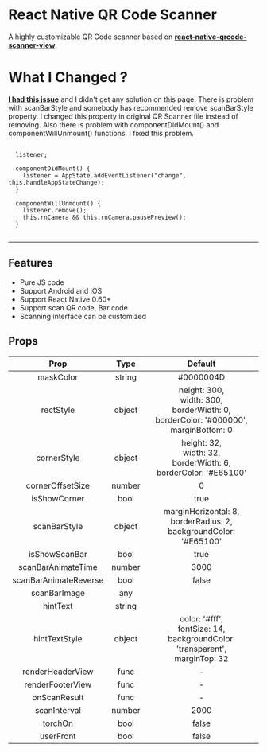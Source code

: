 # React Native QR Code Scanner

A highly customizable QR Code scanner based on  **[react-native-qrcode-scanner-view](https://github.com/MarnoDev/react-native-qrcode-scanner-view)**.

# What I Changed ?

**[I had this issue](https://github.com/MarnoDev/react-native-qrcode-scanner-view/issues/72)** and I didn't get any solution on this page.
There is problem with scanBarStyle and somebody has recommended remove scanBarStyle property. I changed this property in original QR Scanner file instead of removing.
Also there is problem with componentDidMount() and componentWillUnmount() functions. I fixed this problem.

  <code>
  listener;
  </code>
  <code>
  componentDidMount() {
    listener = AppState.addEventListener("change", this.handleAppStateChange);
  }
  </code>
  <code>
  componentWillUnmount() {
    listener.remove();
    this.rnCamera && this.rnCamera.pausePreview();
  }
  </code>
  
---

## Features

- Pure JS code
- Support Android and iOS
- Support React Native 0.60+
- Support scan QR code, Bar code
- Scanning interface can be customized

## Props

|Prop|Type|Default|
| :-------------------: | :----: | :----------------------------------------------------------------------------------------------: |
|       maskColor       | string |                                            #0000004D                                             | 
|       rectStyle       | object | height: 300, <br>width: 300, <br>borderWidth: 0, <br>borderColor: '#000000', <br>marginBottom: 0 | 
|      cornerStyle      | object |            height: 32, <br>width: 32, <br>borderWidth: 6, <br>borderColor: '#E65100'             | 
|   cornerOffsetSize    | number |                                                0                                                 | 
|     isShowCorner      |  bool  |                                               true                                               | 
|     scanBarStyle      | object |             marginHorizontal: 8, <br>borderRadius: 2, <br>backgroundColor: '#E65100'             | 
|     isShowScanBar     |  bool  |                                               true                                               | 
|  scanBarAnimateTime   | number |                                               3000                                               | 
| scanBarAnimateReverse |  bool  |                                              false                                               | 
|     scanBarImage      |  any   |                                                                                                  | 
|       hintText        | string |                                                                                                  | 
|     hintTextStyle     | object |      color: '#fff', <br>fontSize: 14, <br>backgroundColor: 'transparent', <br>marginTop: 32      | 
|   renderHeaderView    |  func  |                                                -                                                 | 
|   renderFooterView    |  func  |                                                -                                                 | 
|     onScanResult      |  func  |                                                -                                                 | 
|     scanInterval      | number |                                               2000                                               | 
|        torchOn        |  bool  |                                              false                                               | 
|       userFront       |  bool  |                                              false                                               | 
